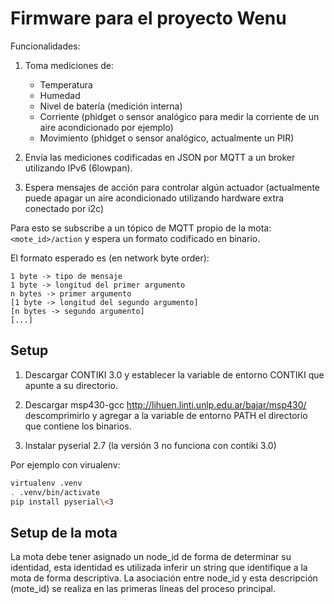 Firmware para el proyecto Wenu
==============================

Funcionalidades:

1. Toma mediciones de:
    * Temperatura
    * Humedad
    * Nivel de batería (medición interna)
    * Corriente (phidget o sensor analógico para medir la corriente de un aire acondicionado por ejemplo)
    * Movimiento (phidget o sensor analógico, actualmente un PIR)

2. Envía las mediciones codificadas en JSON por MQTT a un broker utilizando
IPv6 (6lowpan).

3. Espera mensajes de acción para controlar algún actuador (actualmente puede
apagar un aire acondicionado utilizando hardware extra conectado por i2c)

Para esto se subscribe a un tópico de MQTT propio de la mota:
`<mote_id>/action` y espera un formato codificado en binario.

El formato esperado es (en network byte order):
```
1 byte -> tipo de mensaje
1 byte -> longitud del primer argumento
n bytes -> primer argumento
[1 byte -> longitud del segundo argumento]
[n bytes -> segundo argumento]
[...]
```



Setup
-----

1. Descargar CONTIKI 3.0 y establecer la variable de entorno CONTIKI que apunte
a su directorio.

2. Descargar msp430-gcc http://lihuen.linti.unlp.edu.ar/bajar/msp430/
descomprimirlo y agregar a la variable de entorno PATH el directorio
que contiene los binarios.

3. Instalar pyserial 2.7 (la versión 3 no funciona con contiki 3.0)

Por ejemplo con virualenv:

```sh
virtualenv .venv
. .venv/bin/activate
pip install pyserial\<3
```

Setup de la mota
----------------

La mota debe tener asignado un node\_id de forma de determinar su identidad,
esta identidad es utilizada inferir un string que identifique a la mota
de forma descriptiva. La asociación entre node\_id y esta descripción
(mote\_id) se realiza en las primeras líneas del proceso principal.
